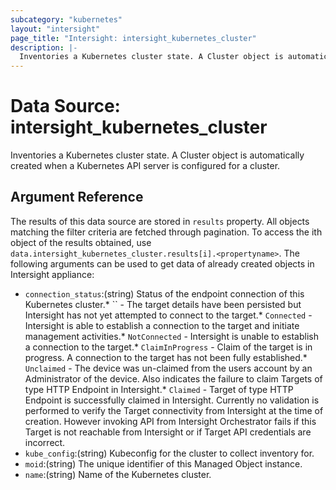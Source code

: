 ```yaml
---
subcategory: "kubernetes"
layout: "intersight"
page_title: "Intersight: intersight_kubernetes_cluster"
description: |-
  Inventories a Kubernetes cluster state. A Cluster object is automatically created when a Kubernetes API server is configured for a cluster.
---
```


# Data Source: intersight_kubernetes_cluster
Inventories a Kubernetes cluster state. A Cluster object is automatically created when a Kubernetes API server is configured for a cluster.
## Argument Reference
The results of this data source are stored in `results` property.
All objects matching the filter criteria are fetched through pagination.
To access the ith object of the results obtained, use `data.intersight_kubernetes_cluster.results[i].<propertyname>`.
The following arguments can be used to get data of already created objects in Intersight appliance:
* `connection_status`:(string) Status of the endpoint connection of this Kubernetes cluster.* `` - The target details have been persisted but Intersight has not yet attempted to connect to the target.* `Connected` - Intersight is able to establish a connection to the target and initiate management activities.* `NotConnected` - Intersight is unable to establish a connection to the target.* `ClaimInProgress` - Claim of the target is in progress. A connection to the target has not been fully established.* `Unclaimed` - The device was un-claimed from the users account by an Administrator of the device. Also indicates the failure to claim Targets of type HTTP Endpoint in Intersight.* `Claimed` - Target of type HTTP Endpoint is successfully claimed in Intersight. Currently no validation is performed to verify the Target connectivity from Intersight at the time of creation. However invoking API from Intersight Orchestrator fails if this Target is not reachable from Intersight or if Target API credentials are incorrect. 
* `kube_config`:(string) Kubeconfig for the cluster to collect inventory for. 
* `moid`:(string) The unique identifier of this Managed Object instance. 
* `name`:(string) Name of the Kubernetes cluster. 
 